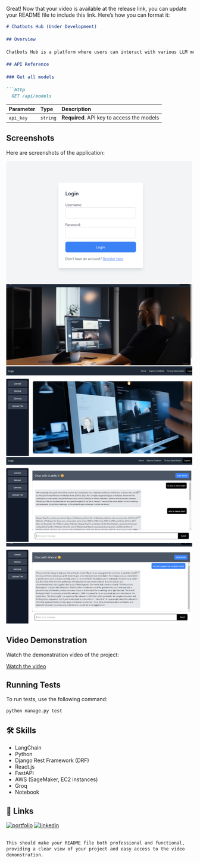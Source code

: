 Great! Now that your video is available at the release link, you can update your README file to include this link. Here’s how you can format it:

```markdown
# Chatbots Hub (Under Development)

## Overview

Chatbots Hub is a platform where users can interact with various LLM models in one place, including fine-tuned models on cricket and Islamic datasets. Users can ask questions, use custom chatbots, and upload PDF and CSV files to chat with them. The project integrates popular open-source and closed-source models like ChatGPT, GPT-3.4, GPT-4, GPT-4 Omni, LLaMA-3, Mixtral, Gemma, Bard, and more. In the future, additional fine-tuned models on LLaMA-3, Mixtral, and GPT-4 will be available.

## API Reference

### Get all models

```http
  GET /api/models
```

| Parameter | Type     | Description                |
| :-------- | :------- | :------------------------- |
| `api_key` | `string` | **Required**. API key to access the models |

## Screenshots

Here are screenshots of the application:

<img src="https://raw.githubusercontent.com/atta541/Chatbots-Hub/main/Screenshot%202024-07-25%20194342.png" width="500">
<img src="https://raw.githubusercontent.com/atta541/Chatbots-Hub/main/Screenshot%202024-07-25%20194358.png" width="500">
<img src="https://raw.githubusercontent.com/atta541/Chatbots-Hub/main/Screenshot%202024-07-25%20194408.png" width="500">
<img src="https://raw.githubusercontent.com/atta541/Chatbots-Hub/main/Screenshot%202024-07-25%20194454.png" width="500">
<img src="https://raw.githubusercontent.com/atta541/Chatbots-Hub/main/Screenshot%202024-07-25%20194524.png" width="500">

## Video Demonstration

Watch the demonstration video of the project:

[Watch the video](https://github.com/atta541/Chatbots-Hub/releases/tag/Chatbothub)

## Running Tests

To run tests, use the following command:

```sh
python manage.py test
```

## 🛠 Skills

- LangChain
- Python
- Django Rest Framework (DRF)
- React.js
- FastAPI
- AWS (SageMaker, EC2 instances)
- Groq
- Notebook

## 🔗 Links

[![portfolio](https://img.shields.io/badge/my_portfolio-000?style=for-the-badge&logo=ko-fi&logoColor=white)](https://atta-ur-rehman.vercel.app/)
[![linkedin](https://img.shields.io/badge/linkedin-0A66C2?style=for-the-badge&logo=linkedin&logoColor=white)](https://www.linkedin.com/in/atta-ur-rehman-4104b1181/)
```

This should make your README file both professional and functional, providing a clear view of your project and easy access to the video demonstration.

